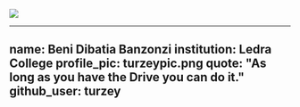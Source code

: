 ![](https://www.linkedin.com/in/beni-dibatia-0ab7a7133/)



---
name: Beni Dibatia Banzonzi
institution: Ledra College 
profile_pic: turzeypic.png
quote: "As long as you have the Drive you can do it."
github_user: turzey
---


